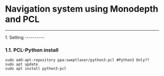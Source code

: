 Navigation system using Monodepth and PCL
=========================================

<hr/>
1. Setting
----------

### 1.1. PCL-Python install
	sudo add-apt-repository ppa:sweptlaser/python3-pcl #Python3 Only??
	sudo apt update
	sudo apt install python3-pcl

